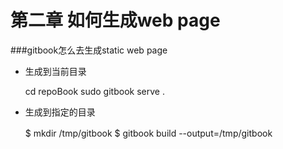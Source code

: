 # 第二章 如何生成web page

###gitbook怎么去生成static web page


* 生成到当前目录
 

    cd repoBook
    sudo gitbook serve .
    


* 生成到指定的目录


    $ mkdir /tmp/gitbook
    $ gitbook build --output=/tmp/gitbook　


